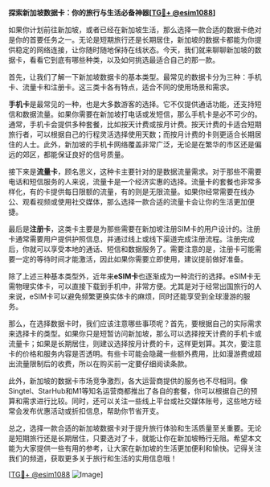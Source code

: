 **探索新加坡数据卡：你的旅行与生活必备神器[[TG💪+ @esim1088](https://t.me/s/esim1088)]**

如果你计划前往新加坡，或者已经在新加坡生活，那么选择一款合适的数据卡绝对是你的首要任务之一。无论是短期旅行还是长期居住，新加坡的数据卡都能为你提供稳定的网络连接，让你随时随地保持在线状态。今天，我们就来聊聊新加坡的数据卡，看看它到底有哪些种类，以及如何挑选最适合自己的那一款。

首先，让我们了解一下新加坡数据卡的基本类型。最常见的数据卡分为三种：手机卡、流量卡和注册卡。这三类卡各有特点，适合不同的使用场景和需求。

**手机卡**是最常见的一种，也是大多数游客的选择。它不仅提供通话功能，还支持短信和数据流量。如果你需要在新加坡打电话或发短信，那么手机卡是必不可少的。通常，手机卡会提供多种套餐，比如按天计费或按月计费。按天计费的卡适合短期旅行者，可以根据自己的行程灵活选择使用天数；而按月计费的卡则更适合长期居住的人士。此外，新加坡的手机卡网络覆盖非常广泛，无论是在繁华的市区还是偏远的郊区，都能保证良好的信号质量。

接下来是**流量卡**，顾名思义，这种卡主要针对的是数据流量需求。对于那些不需要电话和短信服务的人来说，流量卡是一个经济实惠的选择。流量卡的套餐也非常多样化，有的卡提供每日限额的流量，有的则是无限流量。如果你经常需要在线办公、观看视频或使用社交媒体，那么选择一款合适的流量卡会让你的生活更加便捷。

最后是**注册卡**，这类卡主要是为那些需要在新加坡注册SIM卡的用户设计的。注册卡通常需要用户提供护照信息，并通过线上或线下渠道完成注册流程。注册完成后，你就可以享受本地的通话、短信和数据服务了。需要注意的是，注册卡可能需要一定的等待时间才能激活，因此如果你需要立即使用，建议提前做好准备。

除了上述三种基本类型外，近年来**eSIM卡**也逐渐成为一种流行的选择。eSIM卡无需物理实体卡，可以直接下载到手机中，非常方便。尤其是对于经常出国旅行的人来说，eSIM卡可以避免频繁更换实体卡的麻烦，同时还能享受到全球漫游的服务。

那么，在选择数据卡时，我们应该注意哪些事项呢？首先，要根据自己的实际需求来选择卡的类型。如果你只是短暂访问新加坡，那么可以选择按天计费的手机卡或流量卡；如果是长期居住，则建议选择按月计费的卡，这样更划算。其次，要注意卡的价格和服务内容是否透明。有些卡可能会隐藏一些额外费用，比如漫游费或超出流量限制后的收费，所以在购买前一定要仔细阅读条款。

此外，新加坡的数据卡市场竞争激烈，各大运营商提供的服务也不尽相同。像Singtel、StarHub和M1等知名运营商都推出了各自的套餐，你可以根据自己的预算和需求进行比较。同时，还可以关注一些线上平台或社交媒体账号，这些地方经常会发布优惠活动或折扣信息，帮助你节省开支。

总之，选择一款合适的新加坡数据卡对于提升旅行体验和生活质量至关重要。无论是短期旅行还是长期居住，只要选对了卡，就能让你在新加坡畅行无阻。希望本文能为大家提供一些有用的参考，让大家在新加坡的生活更加便利和愉快。记得关注我们的频道，获取更多关于旅行和生活的实用信息哦！

[[TG💪+ @esim1088](https://t.me/s/esim1088) ![Image](https://i.postimg.cc/4NQfJmqS/Snipaste-2025-05-13-00-14-12.png)]